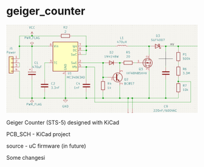 # geiger_counter
<img src="https://raw.githubusercontent.com/Sidolux/geiger_counter/main/img/geiger_counter_hv.png">

Geiger Counter (STS-5) designed with KiCad

PCB_SCH - KiCad project

source - uC firmware (in future)

Some changesi


